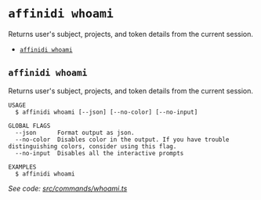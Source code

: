 `affinidi whoami`
=================

Returns user's subject, projects, and token details from the current session.

* [`affinidi whoami`](#affinidi-whoami)

## `affinidi whoami`

Returns user's subject, projects, and token details from the current session.

```
USAGE
  $ affinidi whoami [--json] [--no-color] [--no-input]

GLOBAL FLAGS
  --json      Format output as json.
  --no-color  Disables color in the output. If you have trouble distinguishing colors, consider using this flag.
  --no-input  Disables all the interactive prompts

EXAMPLES
  $ affinidi whoami
```

_See code: [src/commands/whoami.ts](https://github.com/affinidi/affinidi-cli/blob/v2.13.0/src/commands/whoami.ts)_
